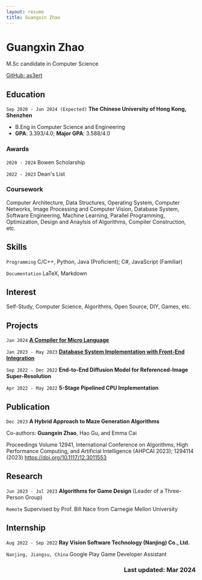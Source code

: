 ```yaml
---
layout: resume
title: Guangxin Zhao
---
```

# Guangxin Zhao
M.Sc candidate in Computer Science

<div id="webaddress">
<a href="https://github.com/as3ert">GitHub: as3ert</a>
</div>

## Education

`Sep 2020 - Jun 2024 (Expected)`
__The Chinese University of Hong Kong, Shenzhen__

- B.Eng in Computer Science and Engineering
- **GPA**: 3.393/4.0; **Major GPA**: 3.588/4.0

### Awards

`2020 - 2024`
Bowen Scholarship

`2022 - 2023`
Dean's List

### Coursework

Computer Architecture, Data Structures, Operating System, Computer Networks, Image Processing and Computer Vision, Database System, Software Engineering, Machine Learning, Parallel Programming, Optimization, Design and Anaylsis of Algorithms, Compiler Construction, etc.

## Skills

`Programming`
C/C++, Python, Java (Proficient); C#, JavaScript (Familiar)

`Documentation`
LaTeX, Markdown

## Interest

Self-Study, Computer Science, Algorithms, Open Source, DIY, Games, etc.

## Projects

`Jan 2024`
<a href="https://github.com/as3ert/micro-compiler">__A Compiler for Micro Language__</a>

`Jan 2023 - May 2023`
<a href="https://github.com/as3ert/CSC3170">__Database System Implementation with Front-End Integration__</a>

`Sep 2022 - Dec 2022`
__End-to-End Diffusion Model for Referenced-Image Super-Resolution__

`Apr 2022 - May 2022`
__5-Stage Pipelined CPU Implementation__

## Publication

`Dec 2023`
__A Hybrid Approach to Maze Generation Algorithms__

Co-authors: **Guangxin Zhao**, Hao Gu, and Emma Cai

Proceedings Volume 12941, International Conference on Algorithms, High Performance Computing, and Artificial Intelligence (AHPCAI 2023); 1294114 (2023) <a href="https://doi.org/10.1117/12.3011553">https://doi.org/10.1117/12.3011553</a>

## Research

`Jun 2023 - Jul 2023`
__Algorithms for Game Design__ (Leader of a Three-Person Group)

`Remote`
Supervised by Prof. Bill Nace from Carnegie Mellon University

## Internship

`Aug 2022 - Sep 2022`
__Ray Vision Software Technology (Nanjing) Co., Ltd.__

`Nanjing, Jiangsu, China`
Google Play Game Developer Assistant

<h3 align="right">Last updated: Mar 2024</h3>